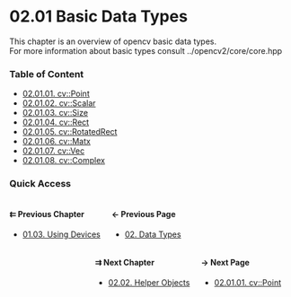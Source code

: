 # 02.01 Basic Data Types

This chapter is an overview of opencv basic data types.  
For more information about basic types consult ../opencv2/core/core.hpp

### Table of Content

* [02.01.01. cv::Point](./01.point.md)
* [02.01.02. cv::Scalar](./02.scalar.md)
* [02.01.03. cv::Size](./03.size.md)
* [02.01.04. cv::Rect](./04.rectangle.md)
* [02.01.05. cv::RotatedRect](./05.rotated.md)
* [02.01.06. cv::Matx](./06.matrix.md)
* [02.01.07. cv::Vec](./07.vector.md)
* [02.01.08. cv::Complex](./08.complex.md)

### Quick Access

<div class="previous_chapter" style="float:left">

#### &#8647; Previous Chapter

* [01.03. Using Devices](./../../01.the_basics/03.devices/00.README.md)
</div>

<div class="previous_page" style="float:left;margin-left:20px;margin-right:20px">

#### &#8592; Previous Page

* [02. Data Types](./../../02.data_types/00.README.md)

</div>
<div class="next_page" style="float:right;margin-left:20px;margin-right:20px">

#### &#8594; Next Page

* [02.01.01. cv::Point](./../../02.data_types/01.basics/01.point.md)

</div>
<div class="next_chapter" style="float:right">

#### &#8649; Next Chapter

* [02.02. Helper Objects](./../../02.data_types/02.helper_objects/00.README.md)

</div>
